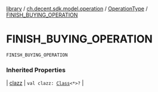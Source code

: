 [library](../../index.md) / [ch.decent.sdk.model.operation](../index.md) / [OperationType](index.md) / [FINISH_BUYING_OPERATION](./-f-i-n-i-s-h_-b-u-y-i-n-g_-o-p-e-r-a-t-i-o-n.md)

# FINISH_BUYING_OPERATION

`FINISH_BUYING_OPERATION`

### Inherited Properties

| [clazz](clazz.md) | `val clazz: `[`Class`](http://docs.oracle.com/javase/6/docs/api/java/lang/Class.html)`<*>?` |

